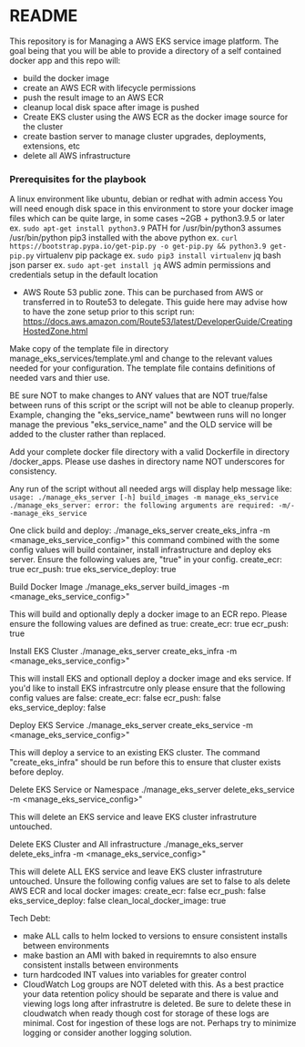 # README #

This repository is for Managing a AWS EKS service image platform. The goal being that you will be able to provide a directory of a self contained docker app and this repo will:
 - build the docker image
 - create an AWS ECR with lifecycle permissions
 - push the result image to an AWS ECR
 - cleanup local disk space after image is pushed
 - Create EKS cluster using the AWS ECR as the docker image source for the cluster
 - create bastion server to manage cluster upgrades, deployments, extensions, etc
 - delete all AWS infrastructure

### Prerequisites for the playbook ###
A linux environment like ubuntu, debian or redhat with admin access
You will need enough disk space in this environment to store your docker image files which can be quite large, in some cases ~2GB +
python3.9.5 or later
  ex. `sudo apt-get install python3.9`
  PATH for /usr/bin/python3 assumes /usr/bin/python 
pip3 installed with the above python
  ex. `curl https://bootstrap.pypa.io/get-pip.py -o get-pip.py && python3.9 get-pip.py`
virtualenv pip package
  ex. `sudo pip3 install virtualenv`
jq bash json parser
  ex. `sudo apt-get install jq`
AWS admin permissions and credentials setup in the default location
  - AWS Route 53 public zone. This can be purchased from AWS or transferred in to Route53 to delegate.  This guide here may advise how to have the zone setup prior to this script run:
    https://docs.aws.amazon.com/Route53/latest/DeveloperGuide/CreatingHostedZone.html

Make copy of the template file in directory manage_eks_services/template.yml and change to the relevant values needed for your configuration.  The template file contains definitions of needed vars and thier use.

BE sure NOT to make changes to ANY values that are NOT true/false between runs of this script or the script will not be able to cleanup properly. Example, changing the "eks_service_name" bewtween runs will no longer manage the previous "eks_service_name" and the OLD service will be added to the cluster rather than replaced.

Add your complete docker file directory with a valid Dockerfile in directory /docker_apps.  Please use dashes in directory name NOT underscores for consistency.

Any run of the script without all needed args will display help message like:
    `usage: ./manage_eks_server [-h] build_images -m manage_eks_service
    ./manage_eks_server: error: the following arguments are required: -m/--manage_eks_service`

One click build and deploy:
 ./manage_eks_server create_eks_infra -m <manage_eks_service_config>"
this command combined with the some config values will build container, install infrastructure and deploy eks server. Ensure the following values are, "true" in your config.
  create_ecr: true
  ecr_push: true
  eks_service_deploy: true

Build Docker Image
  ./manage_eks_server build_images -m <manage_eks_service_config>"

This will build and optionally deply a docker image to an ECR repo.  Please ensure the following values are defined as true:
  create_ecr: true
  ecr_push: true

Install EKS Cluster
  ./manage_eks_server create_eks_infra -m <manage_eks_service_config>"

This will install EKS and optionall deploy a docker image and eks service. If you'd like to install EKS infrastrcutre only please ensure that the following config values are false:
  create_ecr: false
  ecr_push: false
  eks_service_deploy: false


Deploy EKS Service
 ./manage_eks_server create_eks_service -m <manage_eks_service_config>"

This will deploy a service to an existing EKS cluster.  The command "create_eks_infra" should be run before this to ensure that cluster exists before deploy.

Delete EKS Service or Namespace
  ./manage_eks_server delete_eks_service -m <manage_eks_service_config>"

This will delete an EKS service and leave EKS cluster infrastruture untouched.

Delete EKS Cluster and All infrastructure
  ./manage_eks_server delete_eks_infra -m <manage_eks_service_config>"

This will delete ALL EKS service and leave EKS cluster infrastruture untouched. Unsure the following config values are set to false to als delete AWS ECR and local docker images:
  create_ecr: false
  ecr_push: false
  eks_service_deploy: false
  clean_local_docker_image: true


Tech Debt:
 - make ALL calls to helm locked to versions to ensure consistent installs between environments
 - make bastion an AMI with baked in requiremnts to also ensure consistent installs between environments
 - turn hardcoded INT values into variables for greater control
 - CloudWatch Log groups are NOT deleted with this.  As a best practice your data retention policy should be separate and there is value and viewing logs long after infrastrutre is deleted.  Be sure to delete these in cloudwatch when ready though cost for storage of these logs are minimal. Cost for ingestion of these logs are not.  Perhaps try to minimize logging or consider another logging solution.
